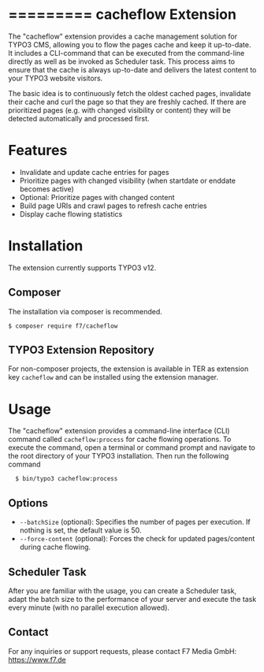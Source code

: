 =========
cacheflow Extension
=========

The "cacheflow" extension provides a cache management solution for TYPO3 CMS, allowing you to flow the pages cache and
keep it up-to-date. It includes a CLI-command that can be executed from the command-line directly as well as be invoked
as Scheduler task. This process aims to ensure that the cache is always up-to-date and delivers the latest content to
your TYPO3 website visitors.

The basic idea is to continuously fetch the oldest cached pages, invalidate their cache and curl the page so that they
are freshly cached. If there are prioritized pages (e.g. with changed visibility or content) they will be detected
automatically and processed first.


Features
========

- Invalidate and update cache entries for pages
- Prioritize pages with changed visibility (when startdate or enddate becomes active)
- Optional: Prioritize pages with changed content
- Build page URIs and crawl pages to refresh cache entries
- Display cache flowing statistics

Installation
============

The extension currently supports TYPO3 v12.

Composer
--------

The installation via composer is recommended.

    $ composer require f7/cacheflow

TYPO3 Extension Repository
--------------------------

For non-composer projects, the extension is available in TER as extension key ``cacheflow`` and can be installed using
the extension manager.

Usage
=====

The "cacheflow" extension provides a command-line interface (CLI) command called `cacheflow:process` for cache
flowing operations. To execute the command, open a terminal or command prompt and navigate to the root directory of your
TYPO3 installation. Then run the following command

      $ bin/typo3 cacheflow:process

Options
---------------

- `--batchSize` (optional): Specifies the number of pages per execution. If nothing is set, the default value is 50.
- `--force-content` (optional): Forces the check for updated pages/content during cache flowing.

Scheduler Task
--------------

After you are familiar with the usage, you can create a Scheduler task, adapt the batch size to the performance of your
server and execute the task every minute (with no parallel execution allowed).

Contact
-------

For any inquiries or support requests, please contact F7 Media GmbH: https://www.f7.de
